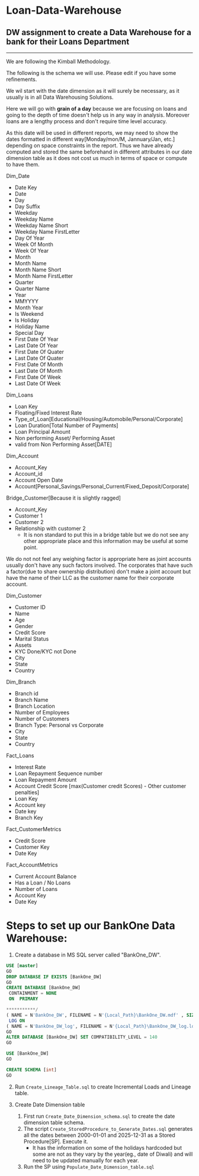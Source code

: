 # Loan-Data-Warehouse

## DW assignment to create a Data Warehouse for a bank for their Loans Department

----
We are following the Kimball Methodology.

The following is the schema we will use. Please edit if you have some refinements.

We wil start with the date dimension as it will surely be necessary, as it usually is in all Data Warehousing Solutions.

Here we will go with **grain of a day** because we are focusing on loans and going to the depth of time doesn't help us in any way in analysis. Moreover loans are a lengthy process and don't require time level accuracy.

As this date will be used in different reports, we may need to show the dates formatted in different way[Monday/mon/M, Jannuary/Jan, etc.] depending on space constraints in the report. Thus we have already computed and stored the same beforehand in different attributes in our date dimension table as it does not cost us much in terms of space or compute to have them.


Dim_Date
- Date Key
- Date
- Day
- Day Suffix
- Weekday
- Weekday Name
- Weekday Name Short
- Weekday Name FirstLetter
- Day Of Year
- Week Of Month
- Week Of Year
- Month
- Month Name
- Month Name Short
- Month Name FirstLetter
- Quarter
- Quarter Name
- Year
- MMYYYY
- Month Year
- Is Weekend
- Is Holiday
- Holiday Name
- Special Day
- First Date Of Year
- Last Date Of Year
- First Date Of Quater
- Last Date Of Quater
- First Date Of Month
- Last Date Of Month
- First Date Of Week
- Last Date Of Week


Dim_Loans
- Loan Key
- Floating/Fixed Interest Rate
- Type_of_Loan[Educational/Housing/Automobile/Personal/Corporate]
- Loan Duration[Total Number of Payments]
- Loan Principal Amount
- Non performing Asset/ Performing Asset
- valid from Non Performing Asset[DATE]

Dim_Account
- Account_Key
- Account_id
- Account Open Date
- Account[Personal_Savings/Personal_Current/Fixed_Deposit/Corporate]

Bridge_Customer[Because it is slightly ragged]
- Account_Key
- Customer 1
- Customer 2
- Relationship with customer 2 
    - It is non standard to put this in a bridge table but we do not see any other appropriate place and this information may be useful at some point.

We do not not feel any weighing factor is appropriate here as joint accounts usually don't have any such factors involved. The corporates that have such a factor(due to share ownership distribution) don't make a joint account but have the name of their LLC as the customer name for their corporate account.

Dim_Customer
- Customer ID
- Name
- Age
- Gender
- Credit Score
- Marital Status
- Assets
- KYC Done/KYC not Done
- City
- State
- Country

Dim_Branch
- Branch id
- Branch Name
- Branch Location
- Number of Employees
- Number of Customers
- Branch Type: Personal vs Corporate
- City
- State
- Country

Fact_Loans
- Interest Rate
- Loan Repayment Sequence number
- Loan Repayment Amount
- Account Credit Score [max(Customer credit Scores) - Other customer penalties]
- Loan Key
- Account key
- Date key
- Branch Key

Fact_CustomerMetrics
- Credit Score
- Customer Key
- Date Key

Fact_AccountMetrics
- Current Account Balance
- Has a Loan / No Loans
- Number of Loans
- Account Key
- Date Key

# Steps to set up our BankOne Data Warehouse:

1. Create a database in MS SQL server called "BankOne_DW".
```sql
USE [master]
GO
DROP DATABASE IF EXISTS [BankOne_DW]
GO
CREATE DATABASE [BankOne_DW]
 CONTAINMENT = NONE
 ON  PRIMARY 

***********/
( NAME = N'BankOne_DW', FILENAME = N'{Local_Path}\BankOne_DW.mdf' , SIZE = 1581056KB , MAXSIZE = UNLIMITED, FILEGROWTH = 65536KB )
 LOG ON 
( NAME = N'BankOne_DW_log', FILENAME = N'{Local_Path}\BankOne_DW_log.ldf' , SIZE = 7610368KB , MAXSIZE = 2048GB , FILEGROWTH = 65536KB )
GO
ALTER DATABASE [BankOne_DW] SET COMPATIBILITY_LEVEL = 140
GO

USE [BankOne_DW]
GO

CREATE SCHEMA [int]
GO

```

2. Run `Create_Lineage_Table.sql` to create Incremental Loads and Lineage table.

3. Create Date Dimension table
    1. First run `Create_Date_Dimension_schema.sql` to create the date dimension table schema.
    2. The script `Create_StoredProcedure_to_Generate_Dates.sql` generates all the dates between 2000-01-01 and 2025-12-31 as a Stored Procedure[SP]. Execute it.
        - It has the information on some of the holidays hardcoded but some are not as they vary by the year(eg., date of Diwali) and will need to be updated manually for each year.
    3. Run the SP using `Populate_Date_Dimension_table.sql`
